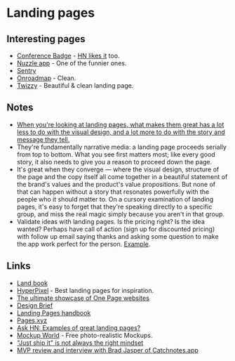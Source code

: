 # Landing pages

## Interesting pages

- [Conference Badge](https://www.conferencebadge.com/) - [HN likes it](https://news.ycombinator.com/item?id=18410628) too.
- [Nuzzle app](https://muzzleapp.com/) - One of the funnier ones.
- [Sentry](https://sentry.io/welcome/)
- [Onroadmap](https://onroadmap.com/) - Clean.
- [Twizzy](https://twizzy.app/) - Beautiful & clean landing page.

## Notes

- [When you're looking at landing pages, what makes them great has a lot less to do with the visual design, and a lot more to do with the story and message they tell.](https://news.ycombinator.com/item?id=16710952)
- They're fundamentally narrative media: a landing page proceeds serially from top to bottom. What you see first matters most; like every good story, it also needs to give you a reason to proceed down the page.
- It's great when they converge — where the visual design, structure of the page and the copy itself all come together in a beautiful statement of the brand's values and the product's value propositions. But none of that can happen without a story that resonates powerfully with the people who it should matter to. On a cursory examination of landing pages, it's easy to forget that they're speaking directly to a specific group, and miss the real magic simply because you aren't in that group.
- Validate ideas with landing pages. Is the pricing right? Is the idea wanted? Perhaps have call of action (sign up for discounted pricing) with follow up email saying thanks and asking some question to make the app work perfect for the person. [Example](https://www.youtube.com/watch?v=6NlfGp1QH20).

## Links

- [Land book](https://land-book.com/)
- [HyperPixel](https://hyperpixel.io/) - Best landing pages for inspiration.
- [The ultimate showcase of One Page websites](https://onepagelove.com/)
- [Design Brief](https://design.crowdbotics.com/#)
- [Landing Pages handbook](https://www.julian.com/learn/growth/landing-pages)
- [Pages.xyz](https://www.pages.xyz/)
- [Ask HN: Examples of great landing pages?](https://news.ycombinator.com/item?id=16710952)
- [Mockup World](https://www.mockupworld.co/) - Free photo-realistic Mockups.
- ["Just ship it" is not always the right mindset](https://www.indiehackers.com/forum/just-ship-it-is-not-always-the-right-mindset-b71eda7696)
- [MVP review and interview with Brad Jasper of Catchnotes.app](https://www.youtube.com/watch?v=6NlfGp1QH20)